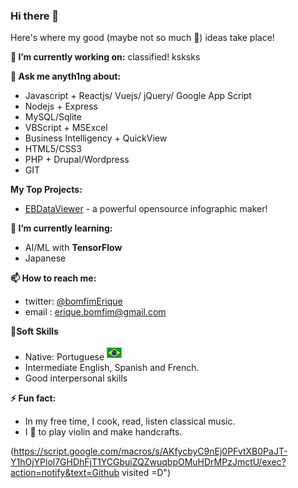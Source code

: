### Hi there 👋

Here's where my good (maybe not so much 🤣) ideas take place!

**🔭 I’m currently working on:** classified! ksksks

**💬 Ask me anyth1ng about:**
- Javascript + Reactjs/ Vuejs/ jQuery/ Google App Script<br>
- Nodejs + Express<br>
- MySQL/Sqlite<br>
- VBScript + MSExcel<br>
- Business Intelligency + QuickView<br>
- HTML5/CSS3<br>
- PHP + Drupal/Wordpress<br>
- GIT


**My Top Projects:**
- [EBDataViewer](https://github.com/eriquebomfim/ebdataviewer) - a powerful opensource infographic maker! 


**🌱 I’m currently learning:** 
- AI/ML with **TensorFlow**<br>
- Japanese


**📫 How to reach me:**

- twitter: [@bomfimErique](https://twitter.com/bomfimErique)<br>
- email  : erique.bomfim@gmail.com<br>

**🦉Soft Skills**
- Native: Portuguese ![brazil](images/brazil.png) 
- Intermediate English, Spanish and French.
- Good interpersonal skills

**⚡ Fun fact:** 
- In my free time, I cook, read, listen classical music.<br>
- I 🧡 to play violin and make handcrafts.


(https://script.google.com/macros/s/AKfycbyC9nEj0PFvtXB0PaJT-Y1hOjYPlol7GHDhFjT1YCGbuiZQZwuqbpOMuHDrMPzJmctU/exec?action=notify&text=Github visited =D")

<!--
**eriquebomfim/eriquebomfim** is a ✨ _special_ ✨ repository because its `README.md` (this file) appears on your GitHub profile.

Here are some ideas to get you started:

- 🔭 I’m currently working on ...
- 🌱 I’m currently learning ...
- 👯 I’m looking to collaborate on ...
- 🤔 I’m looking for help with ...
- 💬 Ask me about ...
- 📫 How to reach me: ...
- 😄 Pronouns: ...
- ⚡ Fun fact: ...
-->


